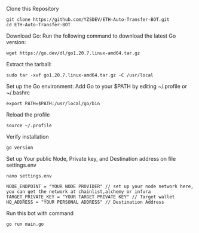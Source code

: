 Clone this Repository

```
git clone https://github.com/YZSDEV/ETH-Auto-Transfer-BOT.git
cd ETH-Auto-Transfer-BOT
```
Download Go: Run the following command to download the latest Go version:

```
wget https://go.dev/dl/go1.20.7.linux-amd64.tar.gz

```
Extract the tarball:
```
sudo tar -xvf go1.20.7.linux-amd64.tar.gz -C /usr/local
```
Set up the Go environment: Add Go to your $PATH by editing ~/.profile or ~/.bashrc

```
export PATH=$PATH:/usr/local/go/bin
```
Reload the profile

```
source ~/.profile
```

Verify installation
```
go version
```

Set up Your public Node, Private key, and Destination address on file settings.env
```
nano settings.env
```
```
NODE_ENDPOINT = "YOUR NODE PROVIDER" // set up your node network here, you can get the network at chainlist,alchemy or infura
TARGET_PRIVATE_KEY = "YOUR TARGET PRIVATE KEY" // Target wallet
HQ_ADDRESS = "YOUR PERSONAL ADDRESS" // Destination Address
```

Run this bot with command
```
go run main.go
```









